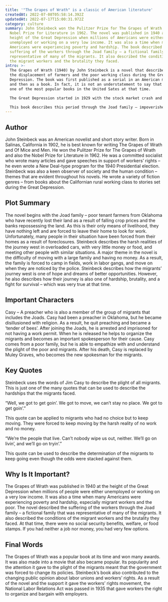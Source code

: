 ```yaml
---
title: '"The Grapes of Wrath" is a classic of American literature'
createdAt: 2022-07-08T05:58:14.392Z
updatedAt: 2022-07-17T15:00:31.972Z
category: culture
summary: John Steinbeck won the Pulitzer Prize for The Grapes of Wrath and the
  Nobel Prize for Literature in 1962. The novel was published in 1940 at the
  height of the Great Depression when millions of Americans were either
  unemployed or working on a very low income. It was also a time when many
  Americans were experiencing poverty and hardship. The book described the
  suffering of the workers through the Joad family – a fictional family that was
  representative of many of the migrants. It also described the conditions of
  the migrant workers and the brutality they faced.
intro: >-
  The Grapes of Wrath (1940) by John Steinbeck is a novel that describes
  the displacement of farmers and the poor working class during the Great
  Depression. The book was first published as a serial in an American magazine
  and then as a book. In fact, it is not an understatement to say that it became
  one of the most popular books in the United Sates at that time.

  The Great Depression started in 1929 with the stock market crash and lasted until 1939. This resulted in about 15 million people losing their jobs and having no income or access to food or shelter. It also led to bankruptcy for many farmers as crop prices fell significantly. As a result, many people had no choice but to leave their homes, towns, and cities to look for work elsewhere.

  This book describes this period through the Joad family – impoverished tenant farmers from Oklahoma who are forced by circumstances to travel westward in search of new opportunities along with thousands of other displaced persons also seeking new beginnings. Although fictional, Steinbeck creates characters that are very much human with their fears, hopes and desires – struggling against a harsh world that is indifferent to their plights.
---
```


## Author

John Steinbeck was an American novelist and short story writer. Born in Salinas, California in 1902, he is best known for writing The Grapes of Wrath and Of Mice and Men. He won the Pulitzer Prize for The Grapes of Wrath and also the Nobel Prize for Literature in 1962. He was a committed socialist who wrote many articles and gave speeches in support of workers’ rights – he even wrote a New Deal-type program for the 1940 Presidential election.
Steinbeck was also a keen observer of society and the human condition – themes that are evident throughout his novels. He wrote a variety of fiction genres – from books about the Californian rural working class to stories set during the Great Depression.

## Plot Summary

The novel begins with the Joad family – poor tenant farmers from Oklahoma who have recently lost their land as a result of falling crop prices and the banks repossessing the land. As this is their only means of livelihood, they have nothing left and are forced to leave their home to look for work. Unfortunately, many people in their situation have been forced from their homes as a result of foreclosures.
Steinbeck describes the harsh realities of the journey west in overloaded cars, with very little money or food, and meeting other people with similar situations. A major theme in the novel is the difficulty of moving with a large family and having no money. As a result, the family is forced to camp in fields, work in labor gangs, and move on when they are noticed by the police.
Steinbeck describes how the migrants’ journey west is one of hope and dreams of better opportunities. However, he also describes how their journey is also one of hardship, brutality, and a fight for survival – which was very true at that time.

## Important Characters

Casy – A preacher who is also a member of the group of migrants that includes the Joads. Casy had been a preacher in Oklahoma, but he became disillusioned with religion. As a result, he quit preaching and became a ‘tender of bees’. After joining the Joads, he is arrested and imprisoned for not having a work permit. When he is released he helps to organize the migrants and becomes an important spokesperson for their cause. Casy comes from a poor family, but he is able to empathize with and understand the plight of the poor and migrants. After his death, Casy is replaced by Muley Graves, who becomes the new spokesman for the migrants.

## Key Quotes

Steinbeck uses the words of Jim Casy to describe the plight of all migrants. This is just one of the many quotes that can be used to describe the hardships that the migrants faced.

“Well, we got to get goin’. We got to move, we can’t stay no place. We got to get goin’.”

This quote can be applied to migrants who had no choice but to keep moving. They were forced to keep moving by the harsh reality of no work and no money.

“We’re the people that live. Can’t nobody wipe us out, neither. We’ll go on livin’, and we’ll go on tryin’.”

This quote can be used to describe the determination of the migrants to keep going even though the odds were stacked against them.

## Why Is It Important?

The Grapes of Wrath was published in 1940 at the height of the Great Depression when millions of people were either unemployed or working on a very low income. It was also a time when many Americans were experiencing poverty and hardship, especially migrant workers and the poor.
The novel described the suffering of the workers through the Joad family – a fictional family that was representative of many of the migrants. It also described the conditions of the migrant workers and the brutality they faced. At that time, there were no social security benefits, welfare, or food stamps. If you had neither a job nor money, you had very few options.

## Final Words

The Grapes of Wrath was a popular book at its time and won many awards. It was also made into a movie that also became popular. Its popularity and the attention it gave to the plight of the migrants meant that the government was forced to change its policies.
Steinbeck’s book also contributed to the changing public opinion about labor unions and workers’ rights. As a result of the novel and the support it gave the workers’ rights movement, the National Labor Relations Act was passed in 1935 that gave workers the right to organize and bargain with employers.

